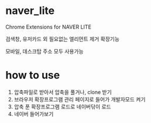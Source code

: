 # naver_lite

Chrome Extensions for NAVER LITE

검색창, 유저카드 외 필요없는 엘리먼트 제거 확장기능

모바일, 데스크탑 주소 모두 사용가능

# how to use

1. 압축파일로 받아서 압축을 풀거나, clone 받기
2. 브라우저 확장프로그램 관리 페이지로 들어가 개발자모드 켜기
3. 압축 푼 확장프로그램 로드로 네이버닦이 로드
4. 네이버 들어가보기
